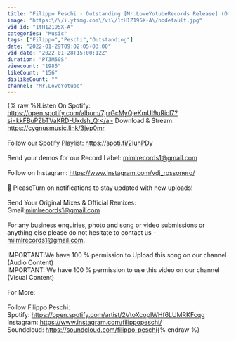 ```yaml
---
title: "Filippo Peschi - Outstanding [Mr.LoveYotubeRecords Release] (Official Video)"
image: "https:\/\/i.ytimg.com\/vi\/1tH1Z195X-A\/hqdefault.jpg"
vid_id: "1tH1Z195X-A"
categories: "Music"
tags: ["Filippo","Peschi","Outstanding"]
date: "2022-01-29T09:02:05+03:00"
vid_date: "2022-01-28T15:00:12Z"
duration: "PT3M50S"
viewcount: "1985"
likeCount: "156"
dislikeCount: ""
channel: "Mr.LoveYotube"
---
```

{% raw %}Listen On Spotify: <a rel="nofollow" target="blank" href="https://open.spotify.com/album/7jrrGcMyQjeKmUl9uRicI7?si=kkFBuPZbTVaKRD-Uxdsh_Q:">https://open.spotify.com/album/7jrrGcMyQjeKmUl9uRicI7?si=kkFBuPZbTVaKRD-Uxdsh_Q:</a>                                 Download &amp; Stream: <a rel="nofollow" target="blank" href="https://cygnusmusic.link/3jep0mr">https://cygnusmusic.link/3jep0mr</a><br /><br />Follow our Spotify Playlist: <a rel="nofollow" target="blank" href="https://spoti.fi/2IuhPDy">https://spoti.fi/2IuhPDy</a><br /><br />Send your demos for our Record Label: mimlrecords1@gmail.com<br /><br />Follow on Instagram: <a rel="nofollow" target="blank" href="https://www.instagram.com/vdj_rossonero/">https://www.instagram.com/vdj_rossonero/</a><br /><br />🔔 PleaseTurn on notifications to stay updated with new uploads!<br /><br />Send Your Original Mixes &amp; Official Remixes: Gmail:mimlrecords1@gmail.com<br /><br />For any business enquiries, photo and song or video submissions or anything else please do not hesitate to contact us - milmlrecords1@gmail.com.<br /><br />IMPORTANT:We have 100 % permission to Upload this song on our channel (Audio Content)<br />IMPORTANT: We have 100 % permission to use this video on our channel (Visual Content)<br /><br />For More:<br /><br />Follow Filippo Peschi:<br />Spotify: <a rel="nofollow" target="blank" href="https://open.spotify.com/artist/2VtoXcopIWHf6LUMRKFcqg">https://open.spotify.com/artist/2VtoXcopIWHf6LUMRKFcqg</a><br />Instagram: <a rel="nofollow" target="blank" href="https://www.instagram.com/filippopeschi/">https://www.instagram.com/filippopeschi/</a><br />Soundcloud: <a rel="nofollow" target="blank" href="https://soundcloud.com/filippo-peschi">https://soundcloud.com/filippo-peschi</a>{% endraw %}

